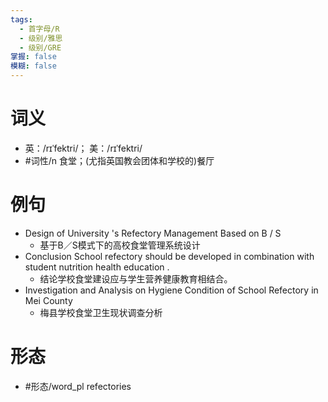 ```yaml
---
tags:
  - 首字母/R
  - 级别/雅思
  - 级别/GRE
掌握: false
模糊: false
---
```

# 词义
- 英：/rɪˈfektri/； 美：/rɪˈfektri/
- #词性/n  食堂；(尤指英国教会团体和学校的)餐厅
# 例句
- Design of University 's Refectory Management Based on B \/ S
	- 基于B／S模式下的高校食堂管理系统设计
- Conclusion School refectory should be developed in combination with student nutrition health education .
	- 结论学校食堂建设应与学生营养健康教育相结合。
- Investigation and Analysis on Hygiene Condition of School Refectory in Mei County
	- 梅县学校食堂卫生现状调查分析
# 形态
- #形态/word_pl refectories
